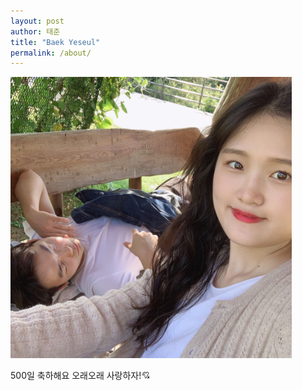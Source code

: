 ```yaml
---
layout: post
author: 태준
title: "Baek Yeseul"
permalink: /about/
---
```

<img src="../assets/IMG_9513.JPG" width="450px" alt="RubberDuck">


500일 축하해요
오래오래 사랑하자!&#128152;

